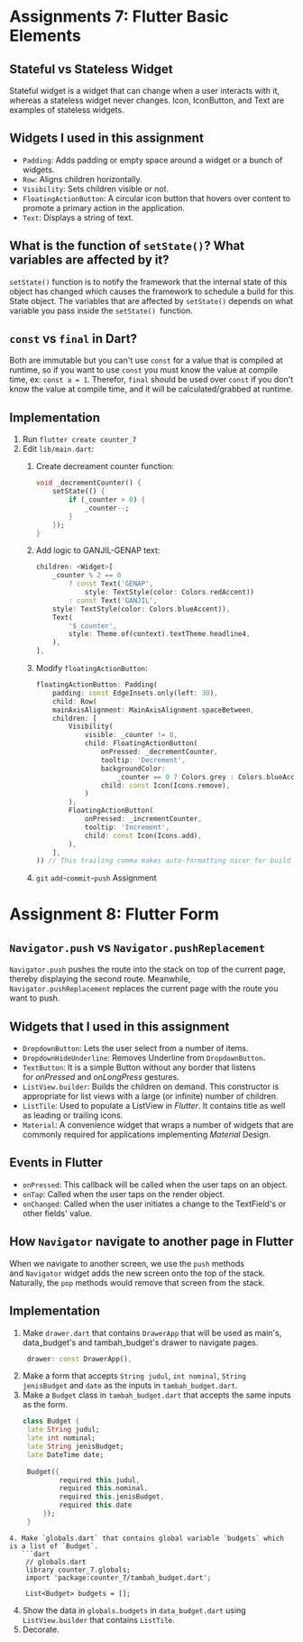 # Assignments 7: Flutter Basic Elements

## Stateful vs Stateless Widget
Stateful widget is a widget that can change when a user interacts with it, whereas a stateless widget never changes. Icon, IconButton, and Text are examples of stateless widgets.

## Widgets I used in this assignment
- `Padding`: Adds padding or empty space around a widget or a bunch of widgets.
- `Row`:  Aligns children horizontally.
- `Visibility`: Sets children visible or not.
- `FloatingActionButton`: A circular icon button that hovers over content to promote a primary action in the application.
- `Text`: Displays a string of text.

## What is the function of `setState()`? What variables are affected by it?
`setState()` function is to notify the framework that the internal state of this object has changed which causes the framework to schedule a build for this State object. The variables that are affected by `setState()` depends on what variable you pass inside the `setState() `function.

## `const` vs `final` in Dart?
Both are immutable but you can't use `const` for a value that is compiled at runtime, so if you want to use `const` you must know the value at compile time, ex: `const a = 1`. Therefor, `final` should be used over `const` if you don't know the value at compile time, and it will be calculated/grabbed at runtime. 

## Implementation
1. Run `flutter create counter_7`
2. Edit `lib/main.dart`:
	1. Create decreament counter function:
		```dart
		void _decrementCounter() {
			setState(() {
				if (_counter > 0) {
					_counter--;
				}
			});
		}
		```
	2. Add logic to GANJIL-GENAP text:
		```dart
		children: <Widget>[
			_counter % 2 == 0
				? const Text('GENAP',
					style: TextStyle(color: Colors.redAccent))
				: const Text('GANJIL',
			style: TextStyle(color: Colors.blueAccent)),
			Text(
				'$_counter',
				style: Theme.of(context).textTheme.headline4,
			),
		],
		```
	3. Modify `floatingActionButton`:
		```dart
		floatingActionButton: Padding(
			padding: const EdgeInsets.only(left: 30),
			child: Row(
			mainAxisAlignment: MainAxisAlignment.spaceBetween,
			children: [
				Visibility(
					visible: _counter != 0,
					child: FloatingActionButton(
						onPressed: _decrementCounter,
						tooltip: 'Decrement',
						backgroundColor:
							_counter == 0 ? Colors.grey : Colors.blueAccent,
						child: const Icon(Icons.remove),
					)
				),
				FloatingActionButton(
					onPressed: _incrementCounter,
					tooltip: 'Increment',
					child: const Icon(Icons.add),
				),
			],
		)) // This trailing comma makes auto-formatting nicer for build
		```

	4. `git` `add`-`commit`-`push` Assignment


# Assignment 8: Flutter Form

## `Navigator.push` vs `Navigator.pushReplacement`
`Navigator.push` pushes the route into the stack on top of the current page, thereby displaying the second route. Meanwhile, `Navigator.pushReplacement` replaces the current page with the route you want to push.

## Widgets that I used in this assignment
- `DropdownButton`: Lets the user select from a number of items.
- `DropdownHideUnderline`: Removes Underline from `DropdownButton`.
- `TextButton`: It is a simple Button without any border that listens for _onPressed_ and _onLongPress_ gestures.
- `ListView.builder`: Builds the children on demand. This constructor is appropriate for list views with a large (or infinite) number of children.
- `ListTile`: Used to populate a ListView in _Flutter_. It contains title as well as leading or trailing icons.
- `Material`: A convenience widget that wraps a number of widgets that are commonly required for applications implementing _Material_ Design.

## Events in Flutter
- `onPressed`: This callback will be called when the user taps on an object.
- `onTap`: Called when the user taps on the render object.
- `onChanged`: Called when the user initiates a change to the TextField's or other fields' value.

## How `Navigator` navigate to another page in Flutter
When we navigate to another screen, we use the `push` methods and `Navigator` widget adds the new screen onto the top of the stack. Naturally, the `pop` methods would remove that screen from the stack.

## Implementation
1. Make `drawer.dart` that contains `DrawerApp` that will be used as main's, data_budget's and tambah_budget's drawer to navigate pages.
   ```dart
	drawer: const DrawerApp(),
	```
2. Make a form that accepts `String judul`, `int nominal`, `String jenisBudget` and `date` as the inputs in `tambah_budget.dart`.
3. Make a `Budget` class in `tambah_budget.dart` that accepts the same inputs as the form.
   ```dart
   class Budget {
	late String judul;
	late int nominal;
	late String jenisBudget;
	late DateTime date;
	
	Budget({
			required this.judul, 
			required this.nominal, 
			required this.jenisBudget, 
			required this.date
		});
	}
```
4. Make `globals.dart` that contains global variable `budgets` which is a list of `Budget`.
   ```dart
	// globals.dart
	library counter_7.globals;
	import 'package:counter_7/tambah_budget.dart';
	
	List<Budget> budgets = [];
```
4. Show the data in `globals.budgets` in `data_budget.dart` using `ListView.builder` that contains `ListTile`.
5. Decorate.
